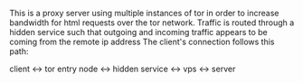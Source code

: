 This is a proxy server using multiple instances of tor in order to increase bandwidth for html requests over the tor network.
Traffic is routed through a hidden service such that outgoing and incoming traffic appears to be coming from the remote ip address
The client's connection follows this path:

client <-> tor entry node <-> hidden service <-> vps <-> server
